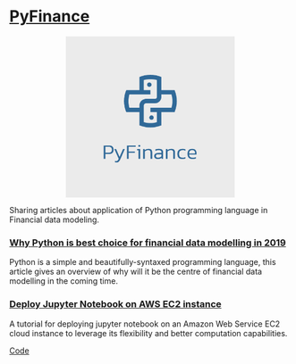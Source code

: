 # [PyFinance](https://medium.com/pyfinance)

<img style=" display: block;
     max-width: 60%;
    height: auto;
    margin: auto;
    float: none!important;" src="Logo/pyfin.png"
    alt ="publication-logo"/>  

Sharing articles about application of Python programming language in Financial data modeling.

### [Why Python is best choice for financial data modelling in 2019](https://medium.com/pyfinance/why-python-is-best-choice-for-financial-data-modeling-in-2019-c0d0d1858c45)  
Python is a simple and beautifully-syntaxed programming language, this article gives an overview of why will it be the centre of financial data modelling in the coming time.  
    
### [Deploy Jupyter Notebook on AWS EC2 instance](https://medium.com/pyfinance/deploy-jupyter-notebook-on-aws-ec2-instance-a6cd304ae744)  
A tutorial for deploying jupyter notebook on an Amazon Web Service EC2 cloud instance to leverage its flexibility and better computation capabilities.  

[Code](python-aws/)